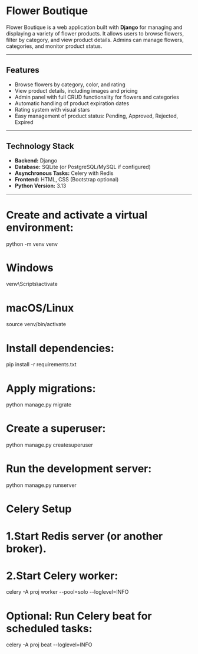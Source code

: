 # Flower Boutique

Flower Boutique is a web application built with **Django** for managing and displaying a variety of flower products. It allows users to browse flowers, filter by category, and view product details. Admins can manage flowers, categories, and monitor product status.

---

## Features

- Browse flowers by category, color, and rating
- View product details, including images and pricing
- Admin panel with full CRUD functionality for flowers and categories
- Automatic handling of product expiration dates
- Rating system with visual stars
- Easy management of product status: Pending, Approved, Rejected, Expired

---

## Technology Stack

- **Backend:** Django
- **Database:** SQLite (or PostgreSQL/MySQL if configured)
- **Asynchronous Tasks:** Celery with Redis
- **Frontend:** HTML, CSS (Bootstrap optional)
- **Python Version:** 3.13

---
# Create and activate a virtual environment:
python -m venv venv
# Windows
venv\Scripts\activate
# macOS/Linux
source venv/bin/activate

# Install dependencies:
pip install -r requirements.txt

# Apply migrations:
python manage.py migrate

# Create a superuser:
python manage.py createsuperuser

# Run the development server:
python manage.py runserver

# Celery Setup
# 1.Start Redis server (or another broker).
# 2.Start Celery worker:
celery -A proj worker --pool=solo --loglevel=INFO

# Optional: Run Celery beat for scheduled tasks:
celery -A proj beat --loglevel=INFO

